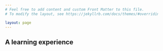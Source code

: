 ```yaml
---
# Feel free to add content and custom Front Matter to this file.
# To modify the layout, see https://jekyllrb.com/docs/themes/#overriding-theme-defaults

layout: page
---
```

<div class="home">

  <h2>A learning experience</h2>


</div>
 